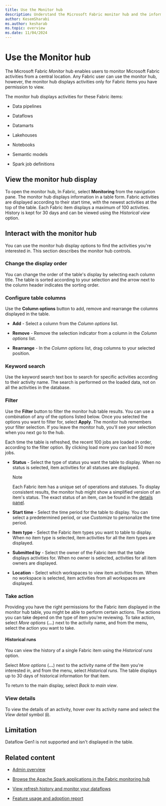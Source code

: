 ```yaml
---
title: Use the Monitor hub
description: Understand the Microsoft Fabric monitor hub and the information it provides.
author: KesemSharabi
ms.author: kesharab
ms.topic: overview
ms.date: 11/04/2024
---
```


# Use the Monitor hub

The Microsoft Fabric *Monitor* hub enables users to monitor Microsoft Fabric activities from a central location. Any Fabric user can use the monitor hub, however, the monitor hub displays activities only for Fabric items you have permission to view.

The monitor hub displays activities for these Fabric items:

* Data pipelines

* Dataflows

* Datamarts

* Lakehouses

* Notebooks

* Semantic models

* Spark job definitions

## View the monitor hub display

To open the monitor hub, In Fabric, select **Monitoring** from the navigation pane. The monitor hub displays information in a table form. Fabric activities are displayed according to their start time, with the newest activities at the top of the table. Each Fabric item displays a maximum of 100 activities. History is kept for 30 days and can be viewed using the *Historical view* option.

## Interact with the monitor hub

You can use the monitor hub display options to find the activities you're interested in. This section describes the monitor hub controls.

### Change the display order

You can change the order of the table's display by selecting each column title. The table is sorted according to your selection and the arrow next to the column header indicates the sorting order.

### Configure table columns

Use the **Column options** button to add, remove and rearrange the columns displayed in the table.

* **Add** - Select a column from the *Column options* list.

* **Remove** - Remove the selection indicator from a column in the *Column options* list.

* **Rearrange** - In the *Column options* list, drag columns to your selected position.

### Keyword search

Use the keyword search text box to search for specific activities according to their activity name. The search is performed on the loaded data, not on all the activities in the database.

### Filter

Use the **Filter** button to filter the monitor hub table results. You can use a combination of any of the options listed below. Once you selected the options you want to filter for, select **Apply**. The monitor hub remembers your filter selection. If you leave the monitor hub, you'll see your selection when you next go to the hub.

Each time the table is refreshed, the recent 100 jobs are loaded in order, according to the filter option. By clicking load more you can load 50 more jobs.

* **Status** - Select the type of status you want the table to display. When no status is selected, item activities for all statuses are displayed.

    >[!NOTE]
    >Each Fabric item has a unique set of operations and statuses. To display consistent results, the monitor hub might show a simplified version of an item's status. The exact status of an item, can be found in the [details panel](#view-details).

* **Start time** - Select the time period for the table to display. You can select a predetermined period, or use *Customize* to personalize the time period.

* **Item type** - Select the Fabric item types you want to table to display. When no item type is selected, item activities for all the item types are displayed.

* **Submitted by** - Select the owner of the Fabric item that the table displays activities for. When no owner is selected, activities for all item owners are displayed.

* **Location** - Select which workspaces to view item activities from. When no workspace is selected, item activities from all workspaces are displayed.

### Take action

Providing you have the right permissions for the Fabric item displayed in the monitor hub table, you might be able to perform certain actions. The actions you can take depend on the type of item you're reviewing. To take action, select *More options* (**...**) next to the activity name, and from the menu, select the action you want to take.

#### Historical runs

You can view the history of a single Fabric item using the *Historical runs* option.

Select *More options* (**...**) next to the activity name of the item you're interested in, and from the menu, select *Historical runs*. The table displays up to 30 days of historical information for that item.

To return to the main display, select *Back to main view*.

### View details

To view the details of an activity, hover over its activity name and select the *View detail* symbol (**i**).

## Limitation

Dataflow Gen1 is not supported and isn't displayed in the table.

## Related content

* [Admin overview](microsoft-fabric-admin.md)

* [Browse the Apache Spark applications in the Fabric monitoring hub](../data-engineering/browse-spark-applications-monitoring-hub.md)

* [View refresh history and monitor your dataflows](../data-factory/dataflows-gen2-monitor.md)

* [Feature usage and adoption report](feature-usage-adoption.md)
